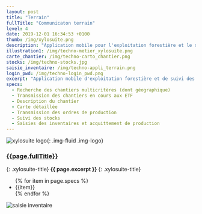 ```yaml
---
layout: post
title: "Terrain"
fullTitle: "Communicaton terrain"
level: 4
date: 2019-12-01 16:34:53 +0100
thumb: /img/xylosuite.png
description: "Application mobile pour l'exploitation forestière et le suivi des stocks de bois"
illustration1: /img/techno-metier_xylosuite.png
carte_chantier: /img/techno-carto_chantier.png
stocks: /img/techno-stocks.jpg
saisie_inventaire: /img/techno-appli_terrain.png
login_pwd: /img/techno-login_pwd.png
excerpt: "Application mobile d'exploitation forestière et de suivi des stocks de billons ou grumes"
specs:
  - Recherche des chantiers multicritères (dont géographique)
  - Transmission des chantiers en cours aux ETF
  - Description du chantier
  - Carte détaillée
  - Transmission des ordres de production
  - Suivi des stocks
  - Saisies des inventaires et acquittement de production
---
```


![xylosuite logo]({{page.thumb}}){: .img-fluid .img-logo}

### <a href='./intro#applis' class="text-dark"><i class="fas fa-chevron-left mr-2"></i>{{page.fullTitle}}</a>
{: .xylosuite-title}
<strong>{{ page.excerpt }} </strong>
{: .xylosuite-title}

<div class="container p-0 mt-4">
  <div class="row">
    <div class="col col-9">
    <ul class="list-group ">
    {% for item in page.specs %}
      <li class="list-group-item">{{item}}</li>
    {% endfor %}
    </ul> 
    </div>
    <div class="col col-3" >
      <img src="{{page.saisie_inventaire}}" alt="saisie inventaire" class="img-fluid">
    </div>
  </div>  
</div>
